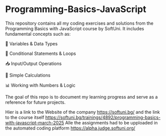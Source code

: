 # Programming-Basics-JavaScript
This repository contains all my coding exercises and solutions from the Programming Basics with JavaScript course by SoftUni. It includes fundamental concepts such as:

🧮 Variables & Data Types

🔄 Conditional Statements & Loops

📥 Input/Output Operations

🔢 Simple Calculations

📊 Working with Numbers & Logic

The goal of this repo is to document my learning progress and serve as a reference for future projects.

Hier is a link to the Website of the company https://softuni.bg/ and the link to the course itself https://softuni.bg/trainings/4892/programming-basics-with-javascript-march-2025
Alle the assignments had to be upploaded in the automated coding platform https://alpha.judge.softuni.org/ 
